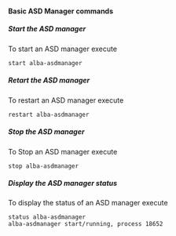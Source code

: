 
#### Basic ASD Manager commands

##### Start the ASD manager
To start an ASD manager execute
```
start alba-asdmanager
```

##### Retart the ASD manager
To restart an ASD manager execute
```
restart alba-asdmanager
```

##### Stop the ASD manager
To Stop an ASD manager execute
```
stop alba-asdmanager
```

##### Display the ASD manager status
To display the status of an ASD manager execute
```
status alba-asdmanager
alba-asdmanager start/running, process 18652
```
